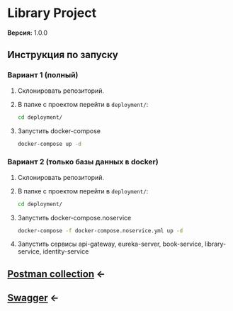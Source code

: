 # Library Project

**Версия:** 1.0.0

## Инструкция по запуску

### Вариант 1 (полный)

1. Склонировать репозиторий.
2. В папке с проектом перейти в `deployment/`:
   
   ```bash
   cd deployment/
4. Запустить docker-compose
   
   ```bash
   docker-compose up -d

### Вариант 2 (только базы данных в docker)
1. Склонировать репозиторий.
2. В папке с проектом перейти в `deployment/`:
   
    ```bash
    cd deployment/
4. Запустить docker-compose.noservice
   
    ```bash
    docker-compose -f docker-compose.noservice.yml up -d
6. Запустить сервисы api-gateway, eureka-server, book-service, library-service, identity-service
   
## [Postman collection](https://www.postman.com/interstellar-space-469315/workspace/team-workspace/collection/32315386-f510b1d4-9e01-4ea5-af66-4acdd9816b16?action=share&creator=32315386) <- 
## [Swagger](http://localhost:8765/swagger-ui.html) <-
